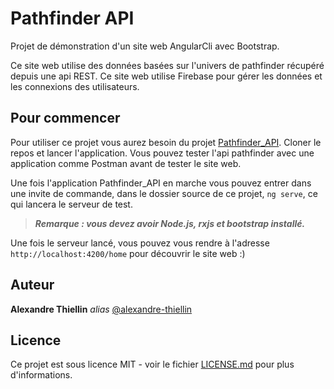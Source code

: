 # Pathfinder API

Projet de démonstration d'un site web AngularCli avec Bootstrap.

Ce site web utilise des données basées sur l'univers de pathfinder récupéré depuis une api REST.
Ce site web utilise Firebase pour gérer les données et les connexions des utilisateurs.

## Pour commencer
Pour utiliser ce projet vous aurez besoin du projet [Pathfinder_API](https://github.com/alexandre-thiellin/Pathfinder_API).
Cloner le repos et lancer l'application.
Vous pouvez tester l'api pathfinder avec une application comme Postman avant de tester le site web.

Une fois l'application Pathfinder_API en marche vous pouvez entrer dans une invite de commande, 
dans le dossier source de ce projet, `ng serve`, ce qui lancera le serveur de test.

>___Remarque : vous devez avoir Node.js, rxjs et bootstrap installé.___

Une fois le serveur lancé, vous pouvez vous rendre à l'adresse `http://localhost:4200/home` pour découvrir le site web :)

## Auteur
**Alexandre Thiellin** _alias_ [@alexandre-thiellin](https://github.com/alexandre-thiellin)
## Licence
Ce projet est sous licence MIT - voir le fichier [LICENSE.md](LICENSE.md) pour plus d'informations.
